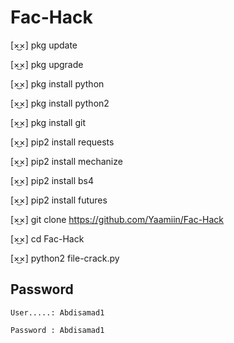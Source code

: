 # Fac-Hack

[×͜×] pkg update

[×͜×] pkg upgrade

[×͜×] pkg install python

[×͜×] pkg install python2

[×͜×] pkg install git

[×͜×] pip2 install requests

[×͜×] pip2 install mechanize

[×͜×] pip2 install bs4

[×͜×] pip2 install futures

[×͜×] git clone https://github.com/Yaamiin/Fac-Hack

[×͜×] cd Fac-Hack

[×͜×] python2 file-crack.py

## Password
    User.....: Abdisamad1

    Password : Abdisamad1
